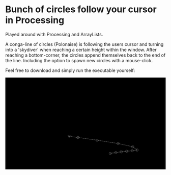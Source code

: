 # Bunch of circles follow your cursor in Processing
Played around with Processing and ArrayLists. 

A conga-line of circles (Polonaise) is following the users cursor and turning into a 'skydiver' when reaching a certain height within the window. After reaching a bottom-corner, the circles append themselves back to the end of the line. Including the option to spawn new circles with a mouse-click. 

Feel free to download and simply run the executable yourself: 


![GIF Animation](polonaisedemo.gif)
